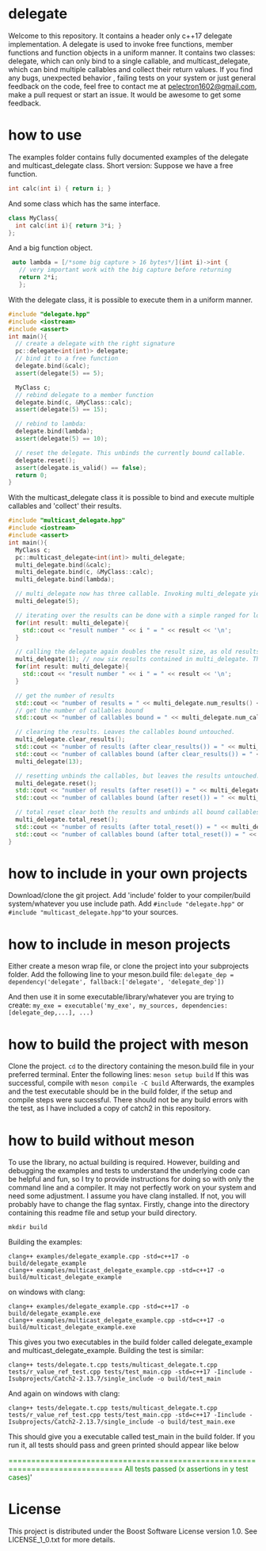 # delegate
Welcome to this repository. It contains a header only c++17 delegate implementation. A delegate is used to invoke free functions, member functions and function objects in a uniform manner. It contains two classes: delegate, which can only bind to a single callable, and multicast_delegate, which can bind multiple callables and collect their return values.
If you find any bugs, unexpected behavior , failing tests on your system or just general feedback on the code, feel free to contact me at pelectron1602@gmail.com, make a pull request or start an issue. It would be awesome to get some feedback.

# how to use
The examples folder contains fully documented examples of the delegate and multicast_delegate class. 
Short version:
Suppose we have a free function.
```cpp 
int calc(int i) { return i; }
```

And some class which has the same interface.
```cpp 
class MyClass{
  int calc(int i){ return 3*i; }
};
```

And a big function object.
```cpp
 auto lambda = [/*some big capture > 16 bytes*/](int i)->int { 
   // very important work with the big capture before returning
   return 2*i; 
   };
```

With the delegate class, it is possible to execute them in a uniform manner.
```cpp
#include "delegate.hpp"
#include <iostream>
#include <assert>
int main(){
  // create a delegate with the right signature
  pc::delegate<int(int)> delegate;
  // bind it to a free function
  delegate.bind(&calc);
  assert(delegate(5) == 5);

  MyClass c;
  // rebind delegate to a member function
  delegate.bind(c, &MyClass::calc);
  assert(delegate(5) == 15);

  // rebind to lambda:
  delegate.bind(lambda);
  assert(delegate(5) == 10);

  // reset the delegate. This unbinds the currently bound callable.
  delegate.reset();
  assert(delegate.is_valid() == false); 
  return 0;
}
```

With the multicast_delegate class it is possible to bind and execute multiple callables and 'collect' their results.
```cpp
#include "multicast_delegate.hpp"
#include <iostream>
#include <assert>
int main(){
  MyClass c;
  pc::multicast_delegate<int(int)> multi_delegate;
  multi_delegate.bind(&calc);
  multi_delegate.bind(c, &MyClass::calc);
  multi_delegate.bind(lambda);

  // multi_delegate now has three callable. Invoking multi_delegate yields three results. They results are in the same order as the callables bound, i.e. result 0 is the result of the free function calc, result 1 is the result of the calc call on variable c and result 2 the result of calling lambda.
  multi_delegate(5);

  // iterating over the results can be done with a simple ranged for loop.
  for(int result: multi_delegate){
    std::cout << "result number " << i " = " << result << '\n';
  }

  // calling the delegate again doubles the result size, as old results don't get cleared. 
  multi_delegate(1); // now six results contained in multi_delegate. The three first ones are the old results.
  for(int result: multi_delegate){
    std::cout << "result number " << i " = " << result << '\n';
  }

  // get the number of results 
  std::cout << "number of results = " << multi_delegate.num_results() << ".\n";
  // get the number of callables bound
  std::cout << "number of callables bound = " << multi_delegate.num_callables() << ",\n";

  // clearing the results. Leaves the callables bound untouched.
  multi_delegate.clear_results();
  std::cout << "number of results (after clear_results()) = " << multi_delegate.num_results() << ".\n";
  std::cout << "number of callables bound (after clear_results()) = " << multi_delegate.num_callables() << ",\n";
  multi_delegate(13);

  // resetting unbinds the callables, but leaves the results untouched.
  multi_delegate.reset();
  std::cout << "number of results (after reset()) = " << multi_delegate.num_results() << ".\n";
  std::cout << "number of callables bound (after reset()) = " << multi_delegate.num_callables() << ",\n";

  // total reset clear both the results and unbinds all bound callables.
  multi_delegate.total_reset();
  std::cout << "number of results (after total_reset()) = " << multi_delegate.num_results() << ".\n";
  std::cout << "number of callables bound (after total_reset()) = " << multi_delegate.num_callables() << ",\n";
}
```

# how to include in your own projects
Download/clone the git project. Add 'include' folder to your compiler/build system/whatever you use include path. Add ``#include "delegate.hpp"`` or ``#include "multicast_delegate.hpp"``to your sources.

# how to include in meson projects
Either create a meson wrap file, or clone the project into your subprojects folder. Add the following line to your meson.build file: 
``delegate_dep = dependency('delegate', fallback:['delegate', 'delegate_dep'])``

And then use it in some executable/library/whatever you are trying to create:
``my_exe = executable('my_exe', my_sources, dependencies:[delegate_dep,...], ...)``

# how to build the project with meson
Clone the project. ``cd`` to the directory containing the meson.build file in your preferred terminal. Enter the following lines:
``meson setup build``
If this was successful, compile with
``meson compile -C build``
Afterwards, the examples and the test executable should be in the build folder, if the setup and compile steps were successful. There should not be any build errors with the test, as I have included a copy of catch2 in this repository. 

# how to build without meson
To use the library, no actual building is required. However, building and debugging the examples and tests to understand the underlying code can be helpful and fun, so I try to provide instructions for doing so with only the command line and a compiler. It may not perfectly work on your system and need some adjustment. I assume you have clang installed. If not, you will probably have to change the flag syntax.
Firstly, change into the directory containing this readme file and setup your build directory.
```shell
mkdir build
```
Building the examples:
```shell
clang++ examples/delegate_example.cpp -std=c++17 -o build/delegate_example
clang++ examples/multicast_delegate_example.cpp -std=c++17 -o build/multicast_delegate_example
```
on windows with clang:
```shell
clang++ examples/delegate_example.cpp -std=c++17 -o build/delegate_example.exe
clang++ examples/multicast_delegate_example.cpp -std=c++17 -o build/multicast_delegate_example.exe
```
This gives you two executables in the build folder called delegate_example and multicast_delegate_example.
Building the test is similar:
```shell
clang++ tests/delegate.t.cpp tests/multicast_delegate.t.cpp tests/r_value_ref_test.cpp tests/test_main.cpp -std=c++17 -Iinclude -Isubprojects/Catch2-2.13.7/single_include -o build/test_main
```
And again on windows with clang:
```shell
clang++ tests/delegate.t.cpp tests/multicast_delegate.t.cpp tests/r_value_ref_test.cpp tests/test_main.cpp -std=c++17 -Iinclude -Isubprojects/Catch2-2.13.7/single_include -o build/test_main.exe
```

This should give you a executable called test_main in the build folder. If you run it, all tests should pass and green printed should appear like below

<span style="color:green">===============================================================================
All tests passed (x assertions in y test cases)</span>'

# License
This project is distributed under the Boost Software License version 1.0. See LICENSE_1_0.txt for more details.
